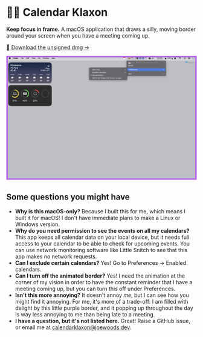 # 📣📅 Calendar Klaxon

**Keep focus in frame.** A macOS application that draws a silly, moving border around your screen when you have a meeting coming up.

[💾 Download the unsigned dmg →](./Calendar%20Klaxon.dmg)

![A screenshot of a macOS desktop, with a vibrant border drawn by the Calendar Klaxon application.  A menubar dropdown is open, showing that an event titled "Some thing you shouldn't be late to" is alerting.  Preferences are visible, like toggling animation and toggling calendars.](./screenshot.png)

## Some questions you might have

- **Why is this macOS-only?** Because I built this for me, which means I built it for macOS! I don't have immediate plans to make a Linux or Windows version.
- **Why do you need permission to see the events on all my calendars?** This app keeps all calendar data on your local device, but it needs full access to your calendar to be able to check for upcoming events. You can use network monitoring software like Little Snitch to see that this app makes no network requests.
- **Can I exclude certain calendars?** Yes! Go to Preferences → Enabled calendars.
- **Can I turn off the animated border?** Yes! I need the animation at the corner of my vision in order to have the constant reminder that I have a meeting coming up, but you can turn this off under Preferences.
- **Isn't this more annoying?** It doesn't annoy _me_, but I can see how you might find it annoying. For me, it's more of a trade-off: I am filled with delight by this little purple border, and it popping up throughout the day is way less annoying to me than being late to a meeting.
- **I have a question, but it's not listed here.** Great! Raise a GitHub issue, or email me at calendarklaxon@joewoods.dev.
